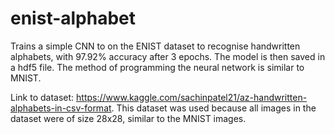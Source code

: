 # enist-alphabet

Trains a simple CNN to on the ENIST dataset to recognise handwritten alphabets, with 97.92% accuracy after 3 epochs. The model is then saved in a hdf5 file. The method of programming the neural network is similar to MNIST.

Link to dataset: https://www.kaggle.com/sachinpatel21/az-handwritten-alphabets-in-csv-format. This dataset was used because all images in the dataset were of size 28x28, similar to the MNIST images.
